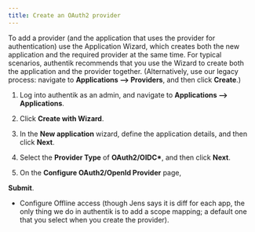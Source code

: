 ```yaml
---
title: Create an OAuth2 provider
---
```


To add a provider (and the application that uses the provider for authentication) use the Application Wizard, which creates both the new application and the required provider at the same time. For typical scenarios, authentik recommends that you use the Wizard to create both the application and the provider together. (Alternatively, use our legacy process: navigate to **Applications --> Providers**, and then click **Create**.)

1. Log into authentik as an admin, and navigate to **Applications --> Applications**.

2. Click **Create with Wizard**.

3. In the **New application** wizard, define the application details, and then click **Next**.

4. Select the **Provider Type** of **OAuth2/OIDC\***, and then click **Next**.

5. On the **Configure OAuth2/OpenId Provider** page,

**Submit**.

- Configure Offline access (though Jens says it is diff for each app, the only thing we do in authentik is to add a scope mapping; a default one that you select when you create the provider).
